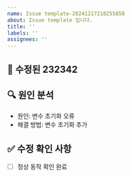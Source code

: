 ```yaml
---
name: Issue template-20241217210255858
about: Issue template 입니다.
title: ''
labels: ''
assignees: ''
---
```

## 🐛 수정된 232342
[//]: # (수정된 버그에 대해 작성합니다.)

## 🔍 원인 분석
[//]: # (문제가 발생한 원인과 해결 방법을 작성합니다.)

- 원인: 변수 초기화 오류
- 해결 방법: 변수 초기화 추가

## ✅ 수정 확인 사항
[//]: # (버그 수정 후 확인한 사항을 작성합니다.)

- [ ] 정상 동작 확인 완료
